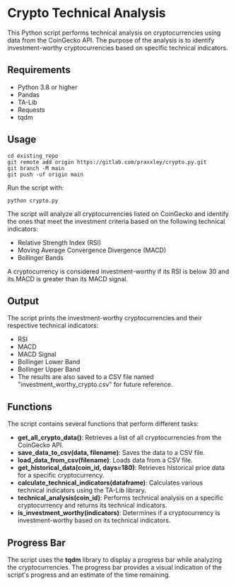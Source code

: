 # Crypto Technical Analysis

This Python script performs technical analysis on cryptocurrencies using data from the CoinGecko API. The purpose of the analysis is to identify investment-worthy cryptocurrencies based on specific technical indicators.


## Requirements
- Python 3.8 or higher
- Pandas
- TA-Lib
- Requests
- tqdm

## Usage

```
cd existing_repo
git remote add origin https://gitlab.com/praxxley/crypto.py.git
git branch -M main
git push -uf origin main
```
Run the script with:
```
python crypto.py
```
The script will analyze all cryptocurrencies listed on CoinGecko and identify the ones that meet the investment criteria based on the following technical indicators:

- Relative Strength Index (RSI)
- Moving Average Convergence Divergence (MACD)
- Bollinger Bands

A cryptocurrency is considered investment-worthy if its RSI is below 30 and its MACD is greater than its MACD signal.

## Output
The script prints the investment-worthy cryptocurrencies and their respective technical indicators:

- RSI
- MACD
- MACD Signal
- Bollinger Lower Band
- Bollinger Upper Band
- The results are also saved to a CSV file named "investment_worthy_crypto.csv" for future reference.

## Functions
The script contains several functions that perform different tasks:

- **get_all_crypto_data()**: Retrieves a list of all cryptocurrencies from the CoinGecko API.
- **save_data_to_csv(data, filename)**: Saves the data to a CSV file.
- **load_data_from_csv(filename)**: Loads data from a CSV file.
- **get_historical_data(coin_id, days=180)**: Retrieves historical price data for a specific cryptocurrency.
- **calculate_technical_indicators(dataframe)**: Calculates various technical indicators using the TA-Lib library.
- **technical_analysis(coin_id)**: Performs technical analysis on a specific cryptocurrency and returns its technical indicators.
- **is_investment_worthy(indicators)**: Determines if a cryptocurrency is investment-worthy based on its technical indicators.

## Progress Bar
The script uses the **tqdm** library to display a progress bar while analyzing the cryptocurrencies. The progress bar provides a visual indication of the script's progress and an estimate of the time remaining.
